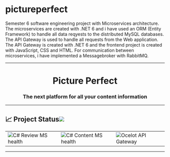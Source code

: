 # pictureperfect
Semester 6 software engineering project with Microservices architecture. The microservices are created with .NET 6 and i have used an ORM (Entity Framework) to handle all data reqyests to the distributed MySQL databases. The API Gateway is used to handle all requests from the Web application. The API Gateway is created with .NET 6 and the frontend project is created with JavaScript, CSS and HTML. For communication between microservices, i have implemented a Messagebroker with RabbitMQ.



---
<h1 align="center"> Picture Perfect </h1>
<h3 align="center"> The next platform for all your content information </h3>

---

<!-- markdownlint-disable -->
## :chart_with_upwards_trend: Project Status[![](./docs/img/pin.svg)](#project-status) 

<table align="center" class="no-border" >
  <tr>
    <td><img src="https://github.com/Luca-Bulles/pictureperfect/actions/workflows/dotnetReviewAPI.yml/badge.svg" alt="C# Review MS health"/></td>
    <td><img src="https://github.com/Luca-Bulles/pictureperfect/actions/workflows/dotnet.yml/badge.svg" alt="C# Content MS health"/></td>
    <td><img src="https://github.com/Luca-Bulles/pictureperfect/actions/workflows//dotnetocelot.yml/badge.svg" alt="Ocelot API Gateway"/></td>
  </tr>
</table>

---

